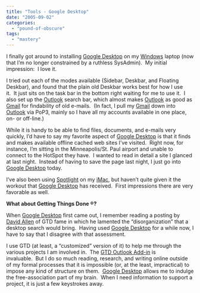 ```yaml
---
title: "Tools - Google Desktop"
date: "2005-09-02"
categories: 
  - "pound-of-obscure"
tags: 
  - "mastery"
---
```


I finally got around to installing [Google Desktop](http://desktop.google.com/) on my [Windows](http://www.microsoft.com/windows) laptop (now that I’m no longer constrained by a ruthless SysAdmin).  My initial impression:  I love it.  
  
I tried out each of the modes available (Sidebar, Deskbar, and Floating Deskbar), and found that the plain old Deskbar works best for how I use it.  It just sits on the task bar in the bottom right waiting for me to use it.  I also set up the [Outlook](http://www.microsoft.com/outlook) search bar, which almost makes [Outlook](http://www.microsoft.com/outlook) as good as [Gmail](http://gmail.google.com/) for findability of old e-mails.  (In fact, I pull my [Gmail](http://gmail.google.com/) down into [Outlook](http://www.microsoft.com/outlook) via PoP3, mainly so I have all my accounts available in one place, on- or off-line.)  
  
While it is handy to be able to find files, documents, and e-mails very quickly, I’d have to say my favorite aspect of [Google Desktop](http://desktop.google.com/) is that it finds and makes available offline cached web sites I’ve visited.  Right now, for instance, I’m sitting in the Minneapolis/St. Paul airport and unable to connect to the HotSpot they have.  I wanted to read in detail a site I glanced at last night.  Instead of having to save the page last night, I just go into [Google Desktop](http://desktop.google.com/) today.    
  
I’ve also been using [Spotlight](http://www.apple.com/spotlight) on my [iMac](http://www.apple.com/imac), but haven’t quite given it the workout that [Google Desktop](http://desktop.google.com/) has received.  First impressions there are very favorable as well.  
  
**What about Getting Things Done ®?**  
  
When [Google Desktop](http://desktop.google.com/) first came out, I remember reading a posting by [David Allen](http://www.davidco.com/) of GTD fame in which he lamented the “disorganization” that a desktop search would bring.  Having used [Google Desktop](http://desktop.google.com/) for a while now, I have to say that I disagree with that assessment.  
  
I use GTD (at least, a “customized” version of it) to help me through the various projects I am involved in.  The [GTD Outlook Add-in](http://www.netcentrics.com/news/gtdannounce.cfm) is invaluable.  But I do so much reading, research, and writing online outside of my formal processes that it is impossible (or, at the least, impractical) to impose any kind of structure on them.  [Google Desktop](http://desktop.google.com/) allows me to indulge the free-association part of my brain.  When I need information to support a project, it is just a few keystrokes away.
